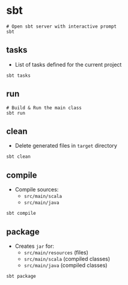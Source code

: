 # sbt

```shell
# Open sbt server with interactive prompt
sbt
```

## tasks

- List of tasks defined for the current project

```shell
sbt tasks
```

## run

```shell
# Build & Run the main class
sbt run
```

## clean

- Delete generated files in `target` directory

```shell
sbt clean
```

## compile

- Compile sources:
  - `src/main/scala`
  - `src/main/java`

```shell
sbt compile
```

## package

- Creates `jar` for:
  - `src/main/resources` (files)
  - `src/main/scala` (compiled classes)
  - `src/main/java` (compiled classes)

```shell
sbt package
```
